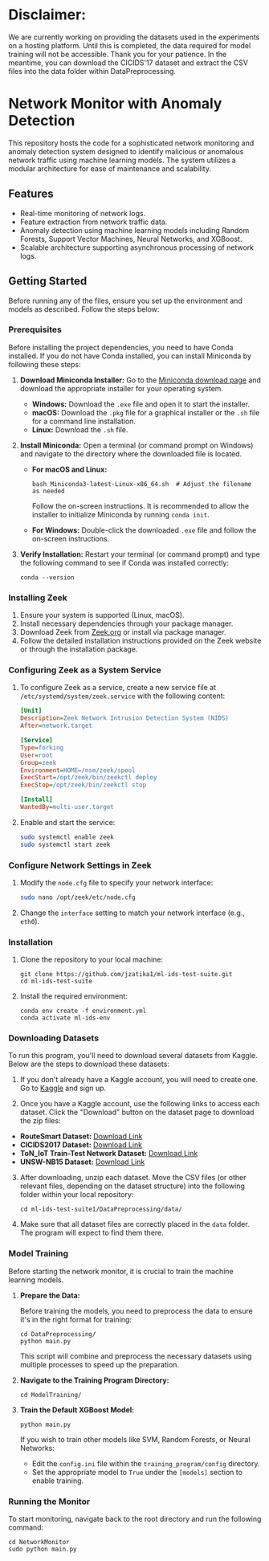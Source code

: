 # Disclaimer: 
We are currently working on providing the datasets used in the experiments on a hosting platform. Until this is completed, the data required for model training will not be accessible. Thank you for your patience.
In the meantime, you can download the CICIDS'17 dataset and extract the CSV files into the data folder within DataPreprocessing.

# Network Monitor with Anomaly Detection

This repository hosts the code for a sophisticated network monitoring and anomaly detection system designed to identify malicious or anomalous network traffic using machine learning models. The system utilizes a modular architecture for ease of maintenance and scalability.

## Features

- Real-time monitoring of network logs.
- Feature extraction from network traffic data.
- Anomaly detection using machine learning models including Random Forests, Support Vector Machines, Neural Networks, and XGBoost.
- Scalable architecture supporting asynchronous processing of network logs.

## Getting Started

Before running any of the files, ensure you set up the environment and models as described. Follow the steps below:

### Prerequisites

Before installing the project dependencies, you need to have Conda installed. If you do not have Conda installed, you can install Miniconda by following these steps:

1. **Download Miniconda Installer:**
   Go to the [Miniconda download page](https://docs.conda.io/en/latest/miniconda.html) and download the appropriate installer for your operating system.

   - **Windows:** Download the `.exe` file and open it to start the installer.
   - **macOS:** Download the `.pkg` file for a graphical installer or the `.sh` file for a command line installation.
   - **Linux:** Download the `.sh` file.

2. **Install Miniconda:**
   Open a terminal (or command prompt on Windows) and navigate to the directory where the downloaded file is located.

   - **For macOS and Linux:**
     ```shell
     bash Miniconda3-latest-Linux-x86_64.sh  # Adjust the filename as needed
     ```
     Follow the on-screen instructions. It is recommended to allow the installer to initialize Miniconda by running `conda init`.

   - **For Windows:**
     Double-click the downloaded `.exe` file and follow the on-screen instructions.

3. **Verify Installation:**
   Restart your terminal (or command prompt) and type the following command to see if Conda was installed correctly:
   ```shell
   conda --version
   ```

### Installing Zeek

1. Ensure your system is supported (Linux, macOS).
2. Install necessary dependencies through your package manager.
3. Download Zeek from [Zeek.org](https://zeek.org/get-zeek/) or install via package manager.
4. Follow the detailed installation instructions provided on the Zeek website or through the installation package.

### Configuring Zeek as a System Service

1. To configure Zeek as a service, create a new service file at `/etc/systemd/system/zeek.service` with the following content:

	```ini
	[Unit]
	Description=Zeek Network Intrusion Detection System (NIDS)
	After=network.target

	[Service]
	Type=forking
	User=root
	Group=zeek
	Environment=HOME=/nsm/zeek/spool
	ExecStart=/opt/zeek/bin/zeekctl deploy
	ExecStop=/opt/zeek/bin/zeekctl stop

	[Install]
	WantedBy=multi-user.target
	```

2. Enable and start the service:
	```bash
	sudo systemctl enable zeek
	sudo systemctl start zeek
	```

### Configure Network Settings in Zeek

1. Modify the `node.cfg` file to specify your network interface:

	```bash
	sudo nano /opt/zeek/etc/node.cfg
	```

2. Change the `interface` setting to match your network interface (e.g., `eth0`).

### Installation

1. Clone the repository to your local machine:

    ```shell
    git clone https://github.com/jzatika1/ml-ids-test-suite.git
    cd ml-ids-test-suite
    ```

2. Install the required environment:

    ```shell
    conda env create -f environment.yml
    conda activate ml-ids-env
    ```

### Downloading Datasets

To run this program, you'll need to download several datasets from Kaggle. Below are the steps to download these datasets:

1. If you don't already have a Kaggle account, you will need to create one. Go to [Kaggle](https://www.kaggle.com) and sign up.

2. Once you have a Kaggle account, use the following links to access each dataset. Click the "Download" button on the dataset page to download the zip files:

- **RouteSmart Dataset:** [Download Link](https://www.kaggle.com/datasets/janthonyzatika/routesmart)
- **CICIDS2017 Dataset:** [Download Link](https://www.kaggle.com/datasets/cicdataset/cicids2017/)
- **ToN_IoT Train-Test Network Dataset:** [Download Link](https://www.kaggle.com/datasets/fadiabuzwayed/ton-iot-train-test-network)
- **UNSW-NB15 Dataset:** [Download Link](https://www.kaggle.com/datasets/mrwellsdavid/unsw-nb15)

3. After downloading, unzip each dataset. Move the CSV files (or other relevant files, depending on the dataset structure) into the following folder within your local repository:

	```shell
	cd ml-ids-test-suite1/DataPreprocessing/data/
	```

4. Make sure that all dataset files are correctly placed in the `data` folder. The program will expect to find them there.

### Model Training

Before starting the network monitor, it is crucial to train the machine learning models.

1. **Prepare the Data:**

    Before training the models, you need to preprocess the data to ensure it's in the right format for training:

    ```shell
	cd DataPreprocessing/
    python main.py
    ```

    This script will combine and preprocess the necessary datasets using multiple processes to speed up the preparation.

2. **Navigate to the Training Program Directory:**

    ```shell
	cd ModelTraining/
    ```

3. **Train the Default XGBoost Model:**

    ```shell
    python main.py
    ```

    If you wish to train other models like SVM, Random Forests, or Neural Networks:

    - Edit the `config.ini` file within the `training_program/config` directory.
    - Set the appropriate model to `True` under the `[models]` section to enable training.

### Running the Monitor

To start monitoring, navigate back to the root directory and run the following command:

```shell
cd NetworkMonitor
sudo python main.py
```
